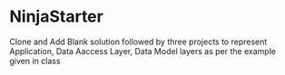 # NinjaStarter
Clone and Add Blank solution followed by three projects to represent Application, Data Aaccess Layer, Data Model layers as per the example given in class
